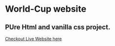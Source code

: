 # World-Cup website
## PUre Html and vanilla css project.
[Checkout Live Website here](https://juelhossain.github.io/World-Cup/)
